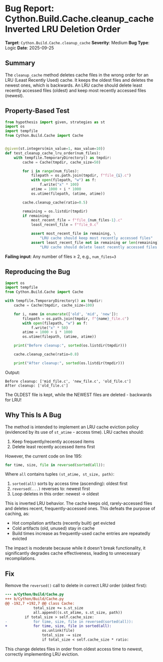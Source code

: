 # Bug Report: Cython.Build.Cache.cleanup_cache Inverted LRU Deletion Order

**Target**: `Cython.Build.Cache.cleanup_cache`
**Severity**: Medium
**Bug Type**: Logic
**Date**: 2025-09-25

## Summary

The `cleanup_cache` method deletes cache files in the wrong order for an LRU (Least Recently Used) cache. It keeps the oldest files and deletes the newest ones, which is backwards. An LRU cache should delete least recently accessed files (oldest) and keep most recently accessed files (newest).

## Property-Based Test

```python
from hypothesis import given, strategies as st
import os
import tempfile
from Cython.Build.Cache import Cache


@given(st.integers(min_value=1, max_value=10))
def test_cleanup_cache_lru_order(num_files):
    with tempfile.TemporaryDirectory() as tmpdir:
        cache = Cache(tmpdir, cache_size=50)

        for i in range(num_files):
            filepath = os.path.join(tmpdir, f"file_{i}.c")
            with open(filepath, "w") as f:
                f.write("x" * 100)
            atime = 1000 + i * 1000
            os.utime(filepath, (atime, atime))

        cache.cleanup_cache(ratio=0.5)

        remaining = os.listdir(tmpdir)
        if remaining:
            most_recent_file = f"file_{num_files-1}.c"
            least_recent_file = f"file_0.c"

            assert most_recent_file in remaining, \
                "LRU cache should keep most recently accessed files"
            assert least_recent_file not in remaining or len(remaining) == num_files, \
                "LRU cache should delete least recently accessed files first"
```

**Failing input**: Any number of files ≥ 2, e.g., `num_files=3`

## Reproducing the Bug

```python
import os
import tempfile
from Cython.Build.Cache import Cache

with tempfile.TemporaryDirectory() as tmpdir:
    cache = Cache(tmpdir, cache_size=100)

    for i, name in enumerate(['old', 'mid', 'new']):
        filepath = os.path.join(tmpdir, f"{name}_file.c")
        with open(filepath, "w") as f:
            f.write("x" * 50)
        atime = 1000 + i * 1000
        os.utime(filepath, (atime, atime))

    print("Before cleanup:", sorted(os.listdir(tmpdir)))

    cache.cleanup_cache(ratio=0.8)

    print("After cleanup:", sorted(os.listdir(tmpdir)))
```

Output:
```
Before cleanup: ['mid_file.c', 'new_file.c', 'old_file.c']
After cleanup: ['old_file.c']
```

The OLDEST file is kept, while the NEWEST files are deleted - backwards for LRU!

## Why This Is A Bug

The method is intended to implement an LRU cache eviction policy (evidenced by its use of `st_atime` - access time). LRU caches should:
1. Keep frequently/recently accessed items
2. Delete least recently accessed items first

However, the current code on line 195:
```python
for time, size, file in reversed(sorted(all)):
```

Where `all` contains tuples `(st_atime, st_size, path)`:
1. `sorted(all)` sorts by access time (ascending): oldest first
2. `reversed(...)` reverses to: newest first
3. Loop deletes in this order: newest → oldest

This is inverted LRU behavior. The cache keeps old, rarely-accessed files and deletes recent, frequently-accessed ones. This defeats the purpose of caching, as:
- Hot compilation artifacts (recently built) get evicted
- Cold artifacts (old, unused) stay in cache
- Build times increase as frequently-used cache entries are repeatedly evicted

The impact is moderate because while it doesn't break functionality, it significantly degrades cache effectiveness, leading to unnecessary recompilations.

## Fix

Remove the `reversed()` call to delete in correct LRU order (oldest first):

```diff
--- a/Cython/Build/Cache.py
+++ b/Cython/Build/Cache.py
@@ -192,7 +192,7 @@ class Cache:
             total_size += s.st_size
             all.append((s.st_atime, s.st_size, path))
         if total_size > self.cache_size:
-            for time, size, file in reversed(sorted(all)):
+            for time, size, file in sorted(all):
                 os.unlink(file)
                 total_size -= size
                 if total_size < self.cache_size * ratio:
```

This change deletes files in order from oldest access time to newest, correctly implementing LRU eviction.